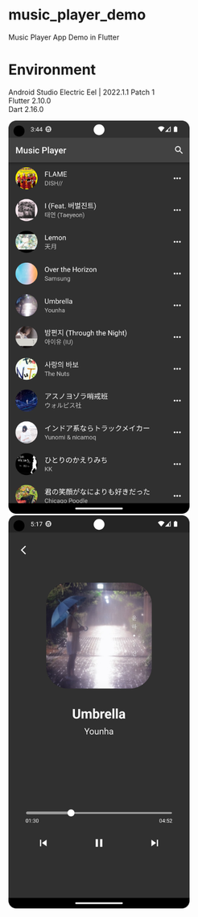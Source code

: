 # music_player_demo
Music Player App Demo in Flutter

# Environment
Android Studio Electric Eel | 2022.1.1 Patch 1 <br>
Flutter 2.10.0 <br>
Dart 2.16.0 <br>

<p align="left"><img src="music_player_01.png" width="360" height="780"/> <img src="music_player_02.png" width="360" height="780"/></p>
